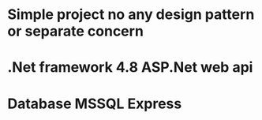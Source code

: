 # Simple project no any design pattern or separate concern 
# .Net framework 4.8 ASP.Net web api
# Database MSSQL Express
